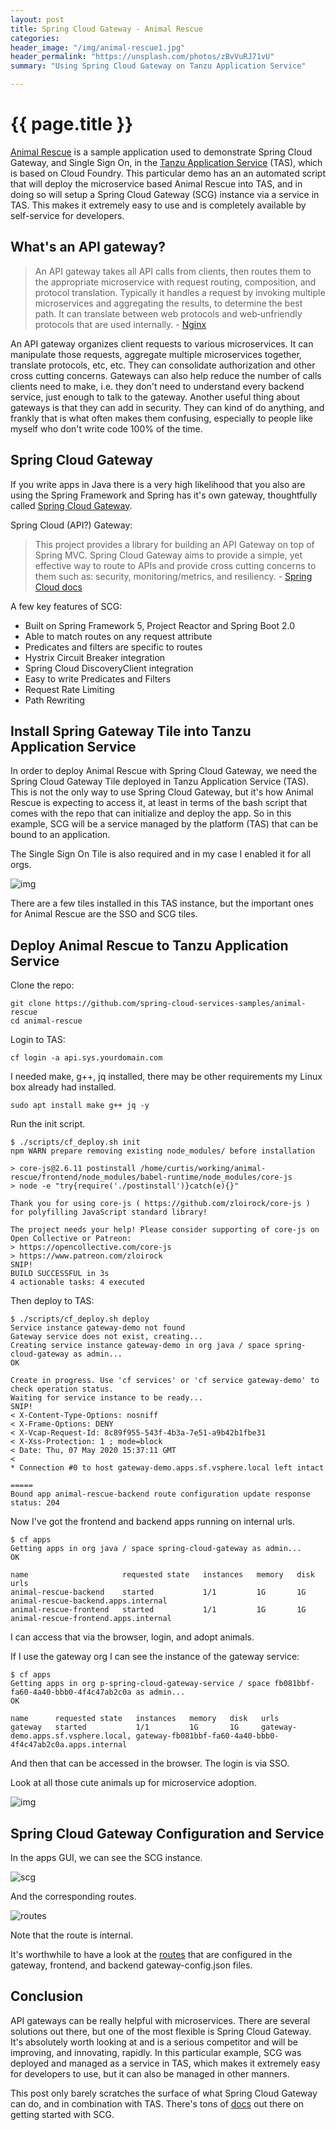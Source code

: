 ```yaml
---
layout: post
title: Spring Cloud Gateway - Animal Rescue
categories:
header_image: "/img/animal-rescue1.jpg"
header_permalink: "https://unsplash.com/photos/zBvVuRJ71vU"
summary: "Using Spring Cloud Gateway on Tanzu Application Service"

---
```


# {{ page.title }}

[Animal Rescue](https://github.com/spring-cloud-services-samples/animal-rescue) is a sample application used to demonstrate Spring Cloud Gateway, and Single Sign On, in the [Tanzu Application Service](https://tanzu.vmware.com/application-service) (TAS), which is based on Cloud Foundry. This particular demo has an an automated script that will deploy the microservice based Animal Rescue into TAS, and in doing so will setup a Spring Cloud Gateway (SCG) instance via a service in TAS. This makes it extremely easy to use and is completely available by self-service for developers.

## What's an API gateway?

>An API gateway takes all API calls from clients, then routes them to the appropriate microservice with request routing, composition, and protocol translation. Typically it handles a request by invoking multiple microservices and aggregating the results, to determine the best path. It can translate between web protocols and web‑unfriendly protocols that are used internally. - [Nginx](https://www.nginx.com/learn/api-gateway/s)

An API gateway organizes client requests to various microservices. It can manipulate those requests, aggregate multiple microservices together, translate protocols, etc, etc. They can consolidate authorization and other cross cutting concerns. Gateways can also help reduce the number of calls clients need to make, i.e. they don't need to understand every backend service, just enough to talk to the gateway. Another useful thing about gateways is that they can add in security. They can kind of do anything, and frankly that is what often makes them confusing, especially to people like myself who don't write code 100% of the time.

## Spring Cloud Gateway

If you write apps in Java there is a very high likelihood that you also are using the Spring Framework and Spring has it's own gateway, thoughtfully called  [Spring Cloud Gateway](https://tanzu.vmware.com/content/blog/microservices-essentials-getting-started-with-spring-cloud-gateway).

Spring Cloud (API?) Gateway: 

>This project provides a library for building an API Gateway on top of Spring MVC. Spring Cloud Gateway aims to provide a simple, yet effective way to route to APIs and provide cross cutting concerns to them such as: security, monitoring/metrics, and resiliency. - [Spring Cloud docs](https://spring.io/projects/spring-cloud-gateway)

A few key features of SCG:

* Built on Spring Framework 5, Project Reactor and Spring Boot 2.0
* Able to match routes on any request attribute
* Predicates and filters are specific to routes
* Hystrix Circuit Breaker integration
* Spring Cloud DiscoveryClient integration
* Easy to write Predicates and Filters
* Request Rate Limiting
* Path Rewriting

## Install Spring Gateway Tile into Tanzu Application Service

In order to deploy Animal Rescue with Spring Cloud Gateway, we need the Spring Cloud Gateway Tile deployed in Tanzu Application Service (TAS). This is not the only way to use Spring Cloud Gateway, but it's how Animal Rescue is expecting to access it, at least in terms of the bash script that comes with the repo that can initialize and deploy the app. So in this example, SCG will be a service managed by the platform (TAS) that can be bound to an application.

The Single Sign On Tile is also required and in my case I enabled it for all orgs.

![img](/img/animal-rescue4.jpg)

There are a few tiles installed in this TAS instance, but the important ones for Animal Rescue are the SSO and SCG tiles.

## Deploy Animal Rescue to Tanzu Application Service


Clone the repo:

```
git clone https://github.com/spring-cloud-services-samples/animal-rescue
cd animal-rescue
```

Login to TAS:

```
cf login -a api.sys.yourdomain.com
```

I needed make, g++, jq installed, there may be other requirements my Linux box already had installed.

```
sudo apt install make g++ jq -y
```

Run the init script.

```
$ ./scripts/cf_deploy.sh init
npm WARN prepare removing existing node_modules/ before installation

> core-js@2.6.11 postinstall /home/curtis/working/animal-rescue/frontend/node_modules/babel-runtime/node_modules/core-js
> node -e "try{require('./postinstall')}catch(e){}"

Thank you for using core-js ( https://github.com/zloirock/core-js ) for polyfilling JavaScript standard library!

The project needs your help! Please consider supporting of core-js on Open Collective or Patreon: 
> https://opencollective.com/core-js 
> https://www.patreon.com/zloirock 
SNIP!
BUILD SUCCESSFUL in 3s
4 actionable tasks: 4 executed
```

Then deploy to TAS:

```
$ ./scripts/cf_deploy.sh deploy
Service instance gateway-demo not found
Gateway service does not exist, creating...
Creating service instance gateway-demo in org java / space spring-cloud-gateway as admin...
OK

Create in progress. Use 'cf services' or 'cf service gateway-demo' to check operation status.
Waiting for service instance to be ready...
SNIP!
< X-Content-Type-Options: nosniff
< X-Frame-Options: DENY
< X-Vcap-Request-Id: 8c89f955-543f-4b3a-7e51-a9b42b1fbe31
< X-Xss-Protection: 1 ; mode=block
< Date: Thu, 07 May 2020 15:37:11 GMT
< 
* Connection #0 to host gateway-demo.apps.sf.vsphere.local left intact

=====
Bound app animal-rescue-backend route configuration update response status: 204
```

Now I've got the frontend and backend apps running on internal urls.

```
$ cf apps
Getting apps in org java / space spring-cloud-gateway as admin...
OK

name                     requested state   instances   memory   disk   urls
animal-rescue-backend    started           1/1         1G       1G     animal-rescue-backend.apps.internal
animal-rescue-frontend   started           1/1         1G       1G     animal-rescue-frontend.apps.internal
```

I can access that via the browser, login, and adopt animals.

If I use the gateway org I can see the instance of the gateway service:

```
$ cf apps
Getting apps in org p-spring-cloud-gateway-service / space fb081bbf-fa60-4a40-bbb0-4f4c47ab2c0a as admin...
OK

name      requested state   instances   memory   disk   urls
gateway   started           1/1         1G       1G     gateway-demo.apps.sf.vsphere.local, gateway-fb081bbf-fa60-4a40-bbb0-4f4c47ab2c0a.apps.internal
```

And then that can be accessed in the browser. The login is via SSO.

Look at all those cute animals up for microservice adoption.

![img](/img/animal-rescue.jpg)

## Spring Cloud Gateway Configuration and Service

In the apps GUI, we can see the SCG instance.

![scg](/img/animal-rescue2.jpg)

And the corresponding routes.

![routes](/img/animal-rescue3.jpg)

Note that the route is internal.

It's worthwhile to have a look at the [routes](https://docs.pivotal.io/spring-cloud-gateway/1-0/configuring-routes.html) that are configured in the gateway, frontend, and backend gateway-config.json files.

## Conclusion

API gateways can be really helpful with microservices. There are several solutions out there, but one of the most flexible is Spring Cloud Gateway. It's absolutely worth looking at and is a serious competitor and will be improving, and innovating, rapidly. In this particular example, SCG was deployed and managed as a service in TAS, which makes it extremely easy for developers to use, but it can also be managed in other manners.

This post only barely scratches the surface of what Spring Cloud Gateway can do, and in combination with TAS. There's tons of [docs](https://spring.io/guides/gs/gateway/) out there on getting started with SCG.
